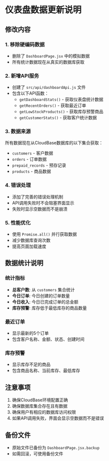 # 仪表盘数据更新说明

## 修改内容

### 1. 移除硬编码数据
- 删除了 `DashboardPage.jsx` 中的模拟数据
- 所有统计数据现在从真实的数据库获取

### 2. 新增API服务
- 创建了 `src/api/dashboardApi.js` 文件
- 包含以下API函数：
  - `getDashboardStats()` - 获取仪表盘统计数据
  - `getRecentOrders()` - 获取最近订单
  - `getLowStockProducts()` - 获取库存预警商品
  - `getCustomerStats()` - 获取客户统计数据

### 3. 数据来源
所有数据现在从CloudBase数据库的以下集合获取：
- `customers` - 客户数据
- `orders` - 订单数据  
- `prepaid_records` - 预存记录
- `products` - 商品数据

### 4. 错误处理
- 添加了完善的错误处理机制
- API调用失败时不会阻塞界面显示
- 失败时显示空数据而不是崩溃

### 5. 性能优化
- 使用 `Promise.all()` 并行获取数据
- 减少数据库查询次数
- 提高页面加载速度

## 数据统计说明

### 统计指标
- **总客户数**: 从 `customers` 集合统计
- **今日订单**: 今日创建的订单数量
- **今日收入**: 今日已完成订单的总金额
- **库存预警**: 库存低于最低库存的商品数量

### 最近订单
- 显示最新的5个订单
- 包含客户名称、金额、状态、创建时间

### 库存预警
- 显示库存不足的商品
- 包含商品名称、当前库存、最低库存

## 注意事项

1. 确保CloudBase环境配置正确
2. 确保数据库集合存在且有数据
3. 确保用户有相应的数据库访问权限
4. 如果API调用失败，界面会显示空数据而不是错误

## 备份文件
- 原始文件已备份为 `DashboardPage.jsx.backup`
- 如需回滚，可使用备份文件
